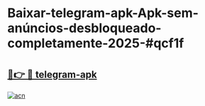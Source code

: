 # Baixar-telegram-apk-Apk-sem-anúncios-desbloqueado-completamente-2025-#qcf1f

# <h2><a href="https://ainizakaria.my?title=telegram-apk&ref=24M">🔗👉 🔴 telegram-apk</a></h2>

[![acn](https://github.com/user-attachments/assets/0f9c940e-d8b0-45ae-aac7-cd30a18b3e1c)](https://ainizakaria.my?title=telegram-apk&ref=24M)

